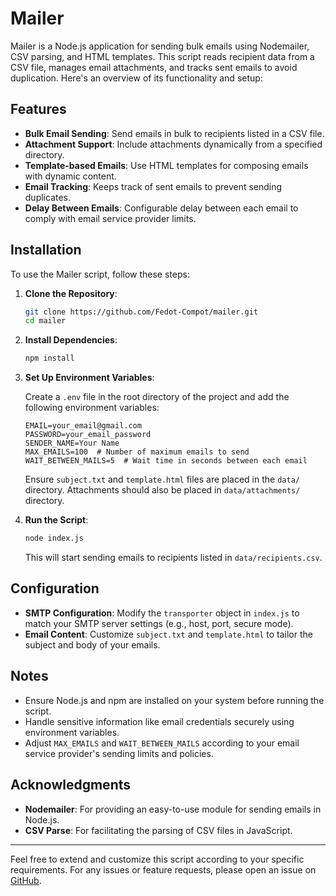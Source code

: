 # Mailer

Mailer is a Node.js application for sending bulk emails using Nodemailer, CSV parsing, and HTML templates. This script reads recipient data from a CSV file, manages email attachments, and tracks sent emails to avoid duplication. Here's an overview of its functionality and setup:

## Features

- **Bulk Email Sending**: Send emails in bulk to recipients listed in a CSV file.
- **Attachment Support**: Include attachments dynamically from a specified directory.
- **Template-based Emails**: Use HTML templates for composing emails with dynamic content.
- **Email Tracking**: Keeps track of sent emails to prevent sending duplicates.
- **Delay Between Emails**: Configurable delay between each email to comply with email service provider limits.

## Installation

To use the Mailer script, follow these steps:

1. **Clone the Repository**:

   ```bash
   git clone https://github.com/Fedot-Compot/mailer.git
   cd mailer
   ```

2. **Install Dependencies**:

   ```bash
   npm install
   ```

3. **Set Up Environment Variables**:

   Create a `.env` file in the root directory of the project and add the following environment variables:

   ```plaintext
   EMAIL=your_email@gmail.com
   PASSWORD=your_email_password
   SENDER_NAME=Your Name
   MAX_EMAILS=100  # Number of maximum emails to send
   WAIT_BETWEEN_MAILS=5  # Wait time in seconds between each email
   ```

   Ensure `subject.txt` and `template.html` files are placed in the `data/` directory. Attachments should also be placed in `data/attachments/` directory.

4. **Run the Script**:

   ```bash
   node index.js
   ```

   This will start sending emails to recipients listed in `data/recipients.csv`.

## Configuration

- **SMTP Configuration**: Modify the `transporter` object in `index.js` to match your SMTP server settings (e.g., host, port, secure mode).
- **Email Content**: Customize `subject.txt` and `template.html` to tailor the subject and body of your emails.

## Notes

- Ensure Node.js and npm are installed on your system before running the script.
- Handle sensitive information like email credentials securely using environment variables.
- Adjust `MAX_EMAILS` and `WAIT_BETWEEN_MAILS` according to your email service provider's sending limits and policies.

## Acknowledgments

- **Nodemailer**: For providing an easy-to-use module for sending emails in Node.js.
- **CSV Parse**: For facilitating the parsing of CSV files in JavaScript.

---

Feel free to extend and customize this script according to your specific requirements. For any issues or feature requests, please open an issue on [GitHub](https://github.com/Fedot-Compot/mailer).
